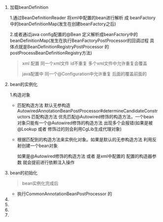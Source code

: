 1. 加载beanDefinition  

   1.通过BeanDefinitionReader 将xml中配置的bean进行解析 成 beanFactory中的beanDefinitionMap(发生在创建beanFactory之后)

   2.或者通过java config配置的@Bean 定义解析成beanFactory中的beanDefinitionMap(发生在执行BeanFactoryPostProcessor的回调过程 具体点就是BeanDefinitionRegistryPostProcessor 的postProcessBeanDefinitionRegistry方法)

   > xml 配置 同一个xml文件 id不重复 多个xml文件中允许重复会覆盖
   >
   > java配置中 同一个@Configuration中允许重复 后面的覆盖前面的 

2. bean的实例化 

   1.构造对象

   - 匹配构造方法 默认无参构造    AutowiredAnnotationBeanPostProcessor#determineCandidateConstructors 匹配构造方法 优先匹配@Autowired修饰的构造方法，一个bean对象只能有一个@Autowired修饰的构造方法 出现多个会报错(如果是被@Lookup 或者<replace-method> 修饰过的则会利用CgLib生成代理对象)

   - 根据匹配到的构造方法来实例化对象。如果是默认的无参构造方法 利用反射创建一个bean对象

     如果是@Autowired修饰的构造方法 或者 是xml中配置的<constructor-arg> 配置的构造器参数   就会提前进行依赖注入操作

3. bean的初始化 

   > bean实例化完成后

   -  执行CommonAnnotationBeanPostProcessor 的

4. 

5. 

6. 

7. 